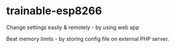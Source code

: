 # trainable-esp8266
Change settings easily & remotely - by using web app


Beat memory limits - by storing config file on external PHP server.
